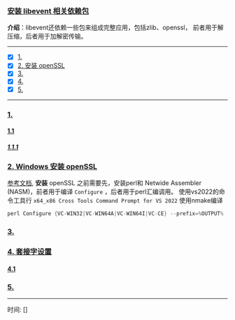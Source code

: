 ### [安装 libevent 相关依赖包](#)
 **介绍**：libevent还依赖一些包来组成完整应用，包括zlib、openssl， 前者用于解压缩，后者用于加解密传输。

-----
- [x] [1. ](#1-)
- [x] [2. 安装 openSSL](#2-安装-openssl)
- [x] [3. ](#3-)
- [x] [4. ](#4-)
- [x] [5. ](#5-)
-----

### [1.](#)

#### [1.1](#)

##### [1.1.1 ](#)

### [2. Windows 安装 openSSL](#) 
[参考文档](https://github.com/openssl/openssl/blob/master/NOTES-WINDOWS.md), **安装** openSSL 之前需要先，安装perl和 Netwide Assembler (NASM)，前者用于编译 `Configure` ，后者用于perl汇编调用。
使用vs2022的命令工具行 `x64_x86 Cross Tools Command Prompt for VS 2022` 使用nmake编译

```cpp
perl Configure {VC-WIN32|VC-WIN64A|VC-WIN64I|VC-CE} --prefix=%OUTPUT%
```

### [3.](#) 

### [4. 套接字设置](#)

#### [4.1 ](#)


### [5.](#) 

-----
时间: [] 